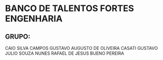 # BANCO DE TALENTOS FORTES ENGENHARIA

## GRUPO:
CAIO SILVA CAMPOS
GUSTAVO AUGUSTO DE OLIVEIRA CASATI
GUSTAVO JULIO SOUZA NUNES
RAFAEL DE JESUS BUENO PEREIRA